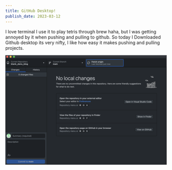 ```yaml
---
title: GitHub Desktop!
publish_date: 2023-03-12
---
```


I love terminal I use it to play tetris through brew haha, but I was getting annoyed by it when pushing and pulling to github.
So today I Downloaded Github desktop its very nifty, I like how easy it makes pushing and pulling projects.
 


![img on holiday!](./img/gitHubDesktop.png)

